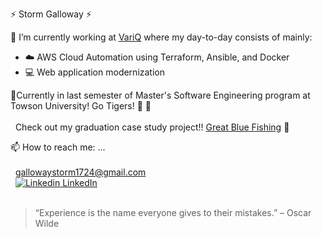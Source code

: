 :zap: Storm Galloway :zap:

:briefcase: I’m currently working at [VariQ](https://www.variq.com/) where my day-to-day consists of mainly:<br />
  * :cloud: AWS Cloud Automation using Terraform, Ansible, and Docker<br />
  * :computer: Web application modernization<br />
  
:seedling:Currently in last semester of Master's Software Engineering program at Towson University!  Go Tigers! :tiger: :tiger:
<br /><br />
 &nbsp; Check out my graduation case study project!! [Great Blue Fishing](https://github.com/gallowaystorm/GreatBlueFishing) :fishing_pole_and_fish:

📫 How to reach me: ...<br /><br />
    &nbsp; gallowaystorm1724@gmail.com<br />
    &nbsp; [![Linkedin](https://i.stack.imgur.com/gVE0j.png) LinkedIn](https://www.linkedin.com/in/stormgalloway)<br /><br />
    
> “Experience is the name everyone gives to their mistakes.” – Oscar Wilde

